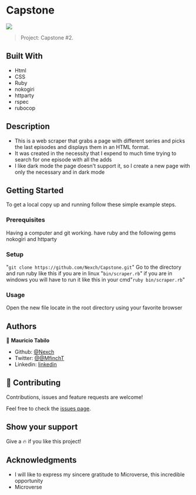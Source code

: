 # Capstone

![](https://img.shields.io/badge/Microverse-blueviolet)

> Project: Capstone #2.


## Built With

- Html
- CSS
- Ruby
- nokogiri
- httparty
- rspec
- rubocop

## Description

- This is a web scraper that grabs a page with different series and picks the last episodes and displays them in an HTML format.
- It was created in the necessity that I expend to much time trying to search for one episode with all the adds
- I like dark mode the page doesn't support it, so I create a new page with only the necessary and in dark mode

## Getting Started

To get a local copy up and running follow these simple example steps.

### Prerequisites
Having a computer and git working.
have ruby and the following gems nokogiri and httparty
### Setup
"``` git clone https://github.com/Nexch/Capstone.git ```"
Go to the directory and run ruby like this if you are in linux "``bin/scraper.rb``"
if you are in windows you will have to run it like this in your cmd"``ruby bin/scraper.rb``"
### Usage
Open the new file locate in the root directory using your favorite browser
## Authors
👤 **Mauricio Tabilo**

- Github: [@Nexch](https://github.com/Nexch)
- Twitter: [@@MfinchT](https://twitter.com/MfinchT)
- Linkedin: [linkedin](https://www.linkedin.com/in/Nexch)

## 🤝 Contributing

Contributions, issues and feature requests are welcome!

Feel free to check the [issues page](issues/).

## Show your support

Give a :fire: if you like this project!

## Acknowledgments

- I will like to express my sincere gratitude to Microverse, this incredible opportunity
- Microverse
